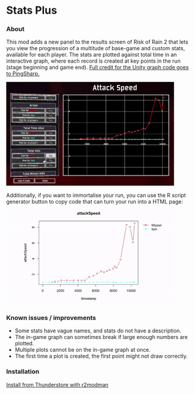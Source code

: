 Stats Plus
==========

### About
This mod adds a new panel to the results screen of Risk of Rain 2 that lets you view the progression of a multitude of base-game and custom stats, available for each player. The stats are plotted against total time in an interactive graph, where each record is created at key points in the run (stage beginning and game end).
[Full credit for the Unity graph code goes to PingSharp.](https://github.com/PingSharpCode/Graph)

<img src="https://github.com/mwoiii/stats-plus/blob/main/mdassets/gamegraph.gif?raw=true" width="450px" title="StatsPlus panel">

Additionally, if you want to immortalise your run, you can use the R script generator button to copy code that can turn your run into a HTML page:

<img src="https://github.com/mwoiii/stats-plus/blob/main/mdassets/statspage.gif?raw=true" width="450px" title="StatsPlus HTML page">

### Known issues / improvements
- Some stats have vague names, and stats do not have a description.
- The in-game graph can sometimes break if large enough numbers are plotted.
- Multiple plots cannot be on the in-game graph at once.
- The first time a plot is created, the first point might not draw correctly.

### Installation
[Install from Thunderstore with r2modman](https://thunderstore.io/package/pond/StatsPlus/)
